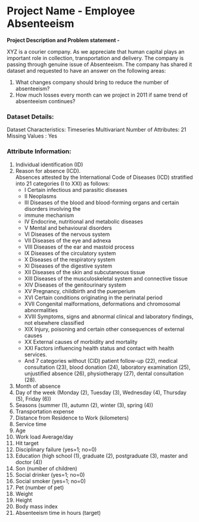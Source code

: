 # Project Name - Employee Absenteeism
__Project Description and Problem statement -__

XYZ is a courier company. As we appreciate that human capital plays an important role in collection, transportation and delivery. The company is passing through genuine issue of Absenteeism. The company has shared it dataset and requested to have an answer on the following areas:
1. What changes company should bring to reduce the number of absenteeism?
2. How much losses every month can we project in 2011 if same trend of absenteeism continues?


### Dataset Details:
Dataset Characteristics: Timeseries Multivariant
Number of Attributes: 21
Missing Values : Yes

### Attribute Information:
1. Individual identification (ID)
2. Reason for absence (ICD). <br>
Absences attested by the International Code of Diseases (ICD) stratified into 21 categories (I to XXI) as follows:
    - I Certain infectious and parasitic diseases
    - II Neoplasms
    - III Diseases of the blood and blood-forming organs and certain disorders involving the
    - immune mechanism
    - IV Endocrine, nutritional and metabolic diseases
    - V Mental and behavioural disorders
    - VI Diseases of the nervous system
    - VII Diseases of the eye and adnexa
    - VIII Diseases of the ear and mastoid process
    - IX Diseases of the circulatory system
    - X Diseases of the respiratory system
    - XI Diseases of the digestive system
    - XII Diseases of the skin and subcutaneous tissue
    - XIII Diseases of the musculoskeletal system and connective tissue
    - XIV Diseases of the genitourinary system
    - XV Pregnancy, childbirth and the puerperium
    - XVI Certain conditions originating in the perinatal period
    - XVII Congenital malformations, deformations and chromosomal abnormalities
    - XVIII Symptoms, signs and abnormal clinical and laboratory findings, not elsewhere classified
    - XIX Injury, poisoning and certain other consequences of external causes
    - XX External causes of morbidity and mortality
    - XXI Factors influencing health status and contact with health services.
    - And 7 categories without (CID) patient follow-up (22), medical consultation (23), blood donation (24), laboratory examination (25), unjustified absence (26), physiotherapy (27), dental consultation (28).
3. Month of absence
4. Day of the week (Monday (2), Tuesday (3), Wednesday (4), Thursday (5), Friday (6))
5. Seasons (summer (1), autumn (2), winter (3), spring (4))
6. Transportation expense
7. Distance from Residence to Work (kilometers)
8. Service time
9. Age
10. Work load Average/day
11. Hit target
12. Disciplinary failure (yes=1; no=0)
13. Education (high school (1), graduate (2), postgraduate (3), master and doctor (4))
14. Son (number of children)
15. Social drinker (yes=1; no=0)
16. Social smoker (yes=1; no=0)
17. Pet (number of pet)
18. Weight
19. Height
20. Body mass index
21. Absenteeism time in hours (target)

